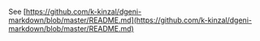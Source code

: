 See [https://github.com/k-kinzal/dgeni-markdown/blob/master/README.md](https://github.com/k-kinzal/dgeni-markdown/blob/master/README.md)
